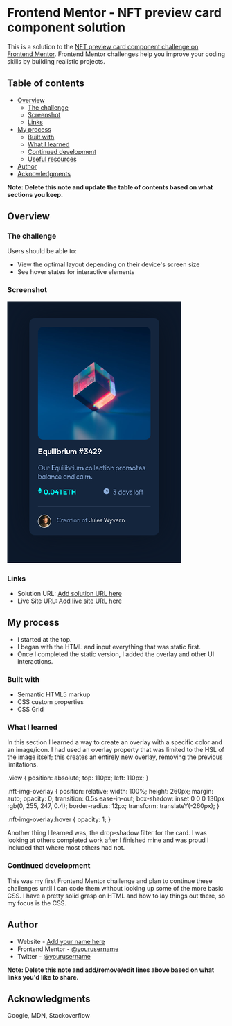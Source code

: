 # Frontend Mentor - NFT preview card component solution

This is a solution to the [NFT preview card component challenge on Frontend Mentor](https://www.frontendmentor.io/challenges/nft-preview-card-component-SbdUL_w0U). Frontend Mentor challenges help you improve your coding skills by building realistic projects. 

## Table of contents

- [Overview](#overview)
  - [The challenge](#the-challenge)
  - [Screenshot](#screenshot)
  - [Links](#links)
- [My process](#my-process)
  - [Built with](#built-with)
  - [What I learned](#what-i-learned)
  - [Continued development](#continued-development)
  - [Useful resources](#useful-resources)
- [Author](#author)
- [Acknowledgments](#acknowledgments)

**Note: Delete this note and update the table of contents based on what sections you keep.**

## Overview

### The challenge

Users should be able to:

- View the optimal layout depending on their device's screen size
- See hover states for interactive elements

### Screenshot

![](./screenshot.png)

### Links

- Solution URL: [Add solution URL here](https://your-solution-url.com)
- Live Site URL: [Add live site URL here](https://your-live-site-url.com)

## My process

- I started at the top.
- I began with the HTML and input everything that was static first. 
- Once I completed the static version, I added the overlay and other UI interactions. 

### Built with

- Semantic HTML5 markup
- CSS custom properties
- CSS Grid


### What I learned

In this section I learned a way to create an overlay with a specific color and an image/icon. I had used an overlay property that was limited to the HSL of the image itself; this creates an entirely new overlay, removing the previous limitations. 

.view {
    position: absolute;
    top: 110px;
    left: 110px;
}

.nft-img-overlay {
    position: relative;
    width: 100%;
    height: 260px;
    margin: auto;
    opacity: 0;
    transition: 0.5s ease-in-out;
    box-shadow: inset 0 0 0 130px rgb(0, 255, 247, 0.4);
    border-radius: 12px;
    transform: translateY(-260px);
}

.nft-img-overlay:hover {
    opacity: 1;
}

Another thing I learned was, the drop-shadow filter for the card. I was looking at others completed work after I finished mine and was proud I included that where most others had not. 

### Continued development

This was my first Frontend Mentor challenge and plan to continue these challenges until I can code them without looking up some of the more basic CSS. I have a pretty solid grasp on HTML and how to lay things out there, so my focus is the CSS. 


## Author

- Website - [Add your name here](https://www.your-site.com)
- Frontend Mentor - [@yourusername](https://www.frontendmentor.io/profile/yourusername)
- Twitter - [@yourusername](https://www.twitter.com/yourusername)

**Note: Delete this note and add/remove/edit lines above based on what links you'd like to share.**

## Acknowledgments

Google, MDN, Stackoverflow
